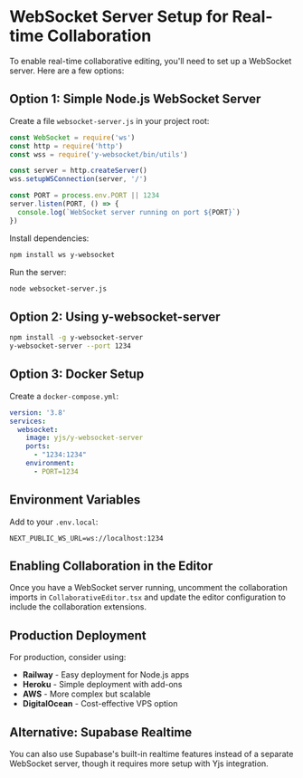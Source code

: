 # WebSocket Server Setup for Real-time Collaboration

To enable real-time collaborative editing, you'll need to set up a WebSocket server. Here are a few options:

## Option 1: Simple Node.js WebSocket Server

Create a file `websocket-server.js` in your project root:

```javascript
const WebSocket = require('ws')
const http = require('http')
const wss = require('y-websocket/bin/utils')

const server = http.createServer()
wss.setupWSConnection(server, '/')

const PORT = process.env.PORT || 1234
server.listen(PORT, () => {
  console.log(`WebSocket server running on port ${PORT}`)
})
```

Install dependencies:
```bash
npm install ws y-websocket
```

Run the server:
```bash
node websocket-server.js
```

## Option 2: Using y-websocket-server

```bash
npm install -g y-websocket-server
y-websocket-server --port 1234
```

## Option 3: Docker Setup

Create a `docker-compose.yml`:

```yaml
version: '3.8'
services:
  websocket:
    image: yjs/y-websocket-server
    ports:
      - "1234:1234"
    environment:
      - PORT=1234
```

## Environment Variables

Add to your `.env.local`:

```
NEXT_PUBLIC_WS_URL=ws://localhost:1234
```

## Enabling Collaboration in the Editor

Once you have a WebSocket server running, uncomment the collaboration imports in `CollaborativeEditor.tsx` and update the editor configuration to include the collaboration extensions.

## Production Deployment

For production, consider using:
- **Railway** - Easy deployment for Node.js apps
- **Heroku** - Simple deployment with add-ons
- **AWS** - More complex but scalable
- **DigitalOcean** - Cost-effective VPS option

## Alternative: Supabase Realtime

You can also use Supabase's built-in realtime features instead of a separate WebSocket server, though it requires more setup with Yjs integration.











